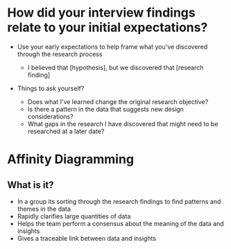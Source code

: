 <!-- TITLE: Synthesising User Research -->

# How did your interview findings relate to your initial expectations?
* Use your early expectations to help frame what you've discovered through the research process
	* I believed that [hypothesis], but we discovered that [research finding] 

* Things to ask yourself?
	* Does what I've learned change the original research objective?
	* Is there a pattern in the data that suggests new design considerations?
	* What gaps in the research I have discovered that might need to be researched at a later date?


# Affinity Diagramming
## What is it?

* In a group its sorting through the research findings to find patterns and themes in the data
* Rapidly clarifies large quantities of data
* Helps the team perform a consensus about the meaning of the data and insights
* Gives a traceable link between data and insights



